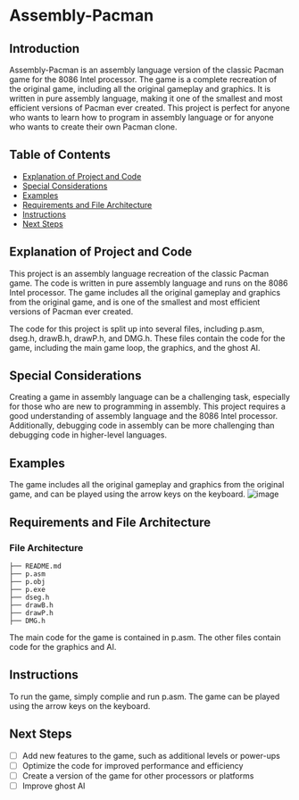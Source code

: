 # Assembly-Pacman

## Introduction
Assembly-Pacman is an assembly language version of the classic Pacman game for the 8086 Intel processor. The game is a complete recreation of the original game, including all the original gameplay and graphics. It is written in pure assembly language, making it one of the smallest and most efficient versions of Pacman ever created. This project is perfect for anyone who wants to learn how to program in assembly language or for anyone who wants to create their own Pacman clone.

## Table of Contents
- [Explanation of Project and Code](#explanation-of-project-and-code)
- [Special Considerations](#special-considerations)
- [Examples](#examples)
- [Requirements and File Architecture](#requirements-and-file-architecture)
- [Instructions](#instructions)
- [Next Steps](#next-steps)

## Explanation of Project and Code
This project is an assembly language recreation of the classic Pacman game. The code is written in pure assembly language and runs on the 8086 Intel processor. The game includes all the original gameplay and graphics from the original game, and is one of the smallest and most efficient versions of Pacman ever created.

The code for this project is split up into several files, including p.asm, dseg.h, drawB.h, drawP.h, and DMG.h. These files contain the code for the game, including the main game loop, the graphics, and the ghost AI.

## Special Considerations
Creating a game in assembly language can be a challenging task, especially for those who are new to programming in assembly. This project requires a good understanding of assembly language and the 8086 Intel processor. Additionally, debugging code in assembly can be more challenging than debugging code in higher-level languages.

## Examples
The game includes all the original gameplay and graphics from the original game, and can be played using the arrow keys on the keyboard.
![image](https://user-images.githubusercontent.com/86870298/124348811-e2e39180-dbf4-11eb-9710-3eca77b96ee1.png)

## Requirements and File Architecture
### File Architecture
```
├── README.md
├── p.asm
├── p.obj
├── p.exe
├── dseg.h
├── drawB.h
├── drawP.h
├── DMG.h
```
The main code for the game is contained in p.asm. The other files contain code for the graphics and AI.

## Instructions
To run the game, simply complie and run p.asm. The game can be played using the arrow keys on the keyboard.

## Next Steps
- [ ] Add new features to the game, such as additional levels or power-ups
- [ ] Optimize the code for improved performance and efficiency
- [ ] Create a version of the game for other processors or platforms
- [ ] Improve ghost AI
